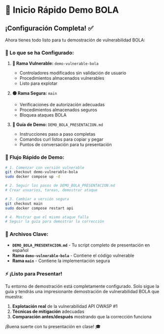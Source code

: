 # 🚀 Inicio Rápido Demo BOLA

## ¡Configuración Completa! ✅

Ahora tienes todo listo para tu demostración de vulnerabilidad BOLA:

### 🔧 **Lo que se ha Configurado:**

1. **🔴 Rama Vulnerable:** `demo-vulnerable-bola`
   - Controladores modificados sin validación de usuario
   - Procedimientos almacenados vulnerables
   - Listo para explotar

2. **🟢 Rama Segura:** `main` 
   - Verificaciones de autorización adecuadas
   - Procedimientos almacenados seguros
   - Bloquea ataques BOLA

3. **📖 Guía de Demo:** `DEMO_BOLA_PRESENTACION.md`
   - Instrucciones paso a paso completas
   - Comandos curl listos para copiar y pegar
   - Puntos de conversación para tu presentación

### 🎯 **Flujo Rápido de Demo:**

```bash
# 1. Comenzar con versión vulnerable
git checkout demo-vulnerable-bola
sudo docker compose up -d

# 2. Seguir los pasos de DEMO_BOLA_PRESENTACION.md
# Crear usuarios, tareas, demostrar ataque

# 3. Cambiar a versión segura  
git checkout main
sudo docker compose restart api

# 4. Mostrar que el mismo ataque falla
# Seguir la guía para demostrar la corrección
```

### 📁 **Archivos Clave:**

- **`DEMO_BOLA_PRESENTACION.md`** - Tu script completo de presentación en español
- **Rama `demo-vulnerable-bola`** - Contiene el código vulnerable
- **Rama `main`** - Contiene la implementación segura

### ⚡ **¡Listo para Presentar!**

Tu entorno de demostración está completamente configurado. Solo sigue la guía y tendrás una impresionante demostración de vulnerabilidad BOLA que muestra:

1. **Explotación real** de la vulnerabilidad API OWASP #1
2. **Técnicas de mitigación** adecuadas
3. **Comparación antes/después** mostrando que la corrección funciona

¡Buena suerte con tu presentación en clase! 🎓
